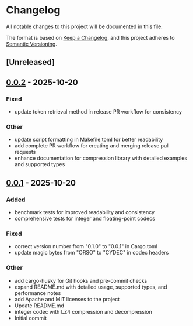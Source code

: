 # Changelog

All notable changes to this project will be documented in this file.

The format is based on [Keep a Changelog](https://keepachangelog.com/en/1.0.0/),
and this project adheres to [Semantic Versioning](https://semver.org/spec/v2.0.0.html).

## [Unreleased]

## [0.0.2](https://github.com/tia-lab/cydec/compare/v0.0.1...v0.0.2) - 2025-10-20

### Fixed

- update token retrieval method in release PR workflow for consistency

### Other

- update script formatting in Makefile.toml for better readability
- add complete PR workflow for creating and merging release pull requests
- enhance documentation for compression library with detailed examples and supported types

## [0.0.1](https://github.com/tia-lab/cydec/releases/tag/v0.0.1) - 2025-10-20

### Added

- benchmark tests for improved readability and consistency
- comprehensive tests for integer and floating-point codecs

### Fixed

- correct version number from "0.1.0" to "0.0.1" in Cargo.toml
- update magic bytes from "ORSO" to "CYDEC" in codec headers

### Other

- add cargo-husky for Git hooks and pre-commit checks
- expand README.md with detailed usage, supported types, and performance notes
- add Apache and MIT licenses to the project
- Update README.md
- integer codec with LZ4 compression and decompression
- Initial commit
